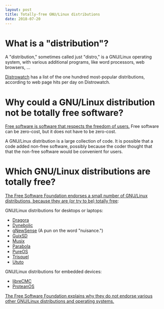 ```yaml
---
layout: post
title: Totally-free GNU/Linux distributions
date: 2018-07-20
---
```


# What is a "distribution"?

A "distribution," sometimes called just "distro," is a GNU/Linux operating system, with various additional programs, like word processors, web browsers, ...

[Distrowatch](https://distrowatch.com/) has a list of the one hundred most-popular distributions, according to web page hits per day on Distrowatch.

# Why could a GNU/Linux distribution not be totally free software?

[Free software is software that respects the freedom of users.](https://www.gnu.org/philosophy/free-sw.html) Free software can be zero-cost, but it does not have to be zero-cost.

A GNU/Linux distribution is a large collection of code. It is possible that a code added non-free software, possibly because the coder thought that that the non-free software would be convenient for users.

# Which GNU/Linux distributions are totally free?

[The Free Software Foundation endorses a small number of GNU/Linux distributions, because they are (or try to be) totally free](https://www.gnu.org/distros/free-distros.en.html):

GNU/Linux distributions for desktops or laptops:

* [Dragora](https://dragora.org/)
* [Dynebolic](https://www.dyne.org/software/dynebolic/)
* [gNewSense](http://www.gnewsense.org/) (A pun on the word "nuisance.")
* [GuixSD](http://www.gnu.org/software/guix/)
* [Musix](https://musixdistro.wordpress.com/)
* [Parabola](https://www.parabola.nu/)
* [PureOS](https://pureos.net/)
* [Trisquel](https://trisquel.info/)
* [Ututo](http://www.ututo.org/)

GNU/Linux distributions for embedded devices:

* [libreCMC](http://librecmc.org/)
* [ProteanOS](http://proteanos.com/)

[The Free Software Foundation explains why they do not endorse various other GNU/Linux distributions and operating systems.](https://www.gnu.org/distros/common-distros.html)
